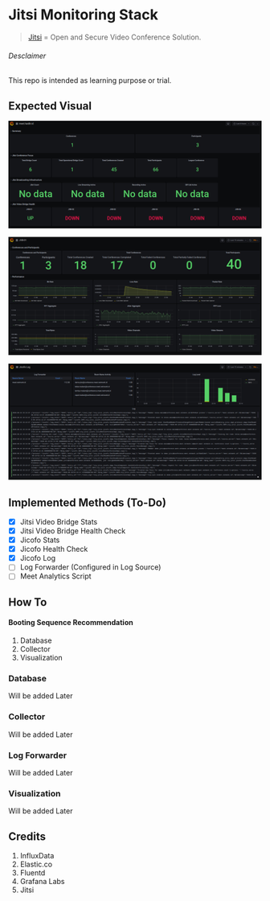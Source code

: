 
# Jitsi Monitoring Stack
> [Jitsi](https://jitsi.org/what-is-jitsi/) = Open and Secure Video Conference Solution.

###### Desclaimer
This repo is intended as learning purpose or trial.

## Expected Visual

![Jicofo Dashboard](https://raw.githubusercontent.com/haidlir/Jitsi-Monitoring-Stack/master/docs/img/group-jicofo.png "Jicofo Dashboard")

![JVB Dashboard](https://raw.githubusercontent.com/haidlir/Jitsi-Monitoring-Stack/master/docs/img/jvb.png "Jicofo Dashboard")

![Jicofo Log](https://raw.githubusercontent.com/haidlir/Jitsi-Monitoring-Stack/master/docs/img/jicofo-log.png "Jicofo Dashboard")

## Implemented Methods (To-Do) 
- [x] Jitsi Video Bridge Stats
- [x] Jitsi Video Bridge Health Check
- [x] Jicofo Stats
- [x] Jicofo Health Check
- [x] Jicofo Log
- [ ] Log Forwarder (Configured in Log Source)
- [ ] Meet Analytics Script

## How To
#### Booting Sequence Recommendation
1. Database
2. Collector
4. Visualization

### Database
Will be added Later

### Collector
Will be added Later

### Log Forwarder
Will be added Later

### Visualization
Will be added Later

## Credits
1. InfluxData
2. Elastic.co
3. Fluentd
4. Grafana Labs
5. Jitsi